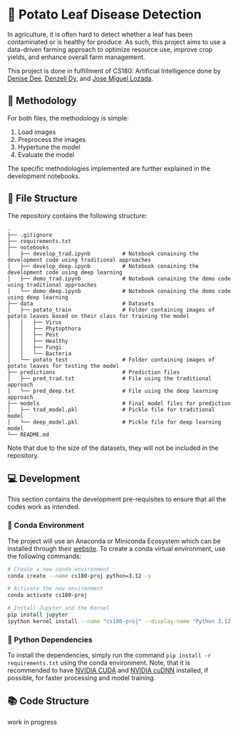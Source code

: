 # :potato: Potato Leaf Disease Detection

In agriculture, it is often hard to detect whether a leaf has been contaminated or is healthy for produce. As such, this project aims to use a data-driven farming approach to optimize resource use, improve crop yields, and enhance overall farm management.

This project is done in fulfillment of CS180: Artificial Intelligence done by [Denise Dee](https://github.com/Airiseru), [Denzell Dy](https://github.com/DenzDy), and [Jose Miguel Lozada](https://github.com/jslozada1221).

## :memo: Methodology

For both files, the methodology is simple:
1. Load images
2. Preprocess the images
3. Hypertune the model
4. Evaluate the model

The specific methodologies implemented are further explained in the development notebooks.

## :file_folder: File Structure

The repository contains the following structure:

```
.
├── .gitignore
├── requirements.txt
├── notebooks
│   ├── develop_trad.ipynb          # Notebook conaining the development code using traditional approaches
│   ├── develop_deep.ipynb          # Notebook conaining the development code using deep learning
│   ├── demo_trad.ipynb             # Notebook conaining the demo code using traditional approaches
│   └── demo_deep.ipynb             # Notebook conaining the demo code using deep learning
├── data                            # Datasets
│   ├── potato_train                # Folder containing images of potato leaves based on their class for training the model
│   │   ├── Virus
│   │   ├── Phytopthora
│   │   ├── Pest
│   │   ├── Healthy
│   │   ├── Fungi
│   │   └── Bacteria
│   └── potato_test                 # Folder containing images of potato leaves for testing the model
├── predictions                     # Prediction files
│   ├── pred_trad.txt               # File using the traditional approach
│   └── pred_deep.txt               # File using the deep learning approach
├── models                          # Final model files for prediction
│   ├── trad_model.pkl              # Pickle file for traditional model
│   └── deep_model.pkl              # Pickle file for deep learning model
└── README.md
```

Note that due to the size of the datasets, they will not be included in the repository.

## :computer: Development

This section contains the development pre-requisites to ensure that all the codes work as intended.

### :green_book: Conda Environment

The project will use an Anaconda or Miniconda Ecosystem which can be installed through their [website](https://www.anaconda.com/download). To create a conda virtual environment, use the following commands:

```bash
# Create a new conda environment
conda create --name cs180-proj python=3.12 -y

# Activate the new environment
conda activate cs180-proj

# Install Jupyter and the Kernel
pip install jupyter
ipython kernel install --name "cs180-proj" --display-name "Python 3.12 (CS180 Project)"
```

### :snake: Python Dependencies

To install the dependencies, simply run the command `pip install -r requirements.txt` using the conda environment. Note, that it is recommended to have [NVIDIA CUDA](https://docs.nvidia.com/cuda/) and [NVIDIA cuDNN](https://developer.nvidia.com/cudnn) installed, if possible, for faster processing and model training.

## :books: Code Structure

work in progress